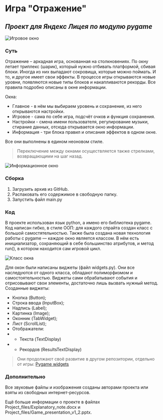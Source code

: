 # Игра "Отражение" 
## _Проект для Яндекс Лицея по модулю pygame_

![Игровое окно](https://thumb.cloud.mail.ru/weblink/thumb/xw1/mqaw/V33Ntjdj7)

### Суть
Отражение – аркадная игра, основанная на столкновениях. По окну летает триплекс (шарик), который нужно отбивать платформой, сбивая блоки. Иногда из них выпадают сокровища, которые можно поймать. И то, и другое имеет свои эффекты.
В процессе игры открываются новые уровни, появляются новые типы блоков и накапливаются рекорды. Все правила подробно описаны в окне информации.

Окна:
- Главное - в нём мы выбираем уровень и сохранение, из него открываются настройки.
- Игровое - сама по себе игра, подсчёт очков и функция сохранения.
- Настройки - смена имени пользователя, регулирование музыки, стирание данных, отсюда открывается окно информации.
- Информация - три блока правил и описания эффектов в одном окне.

Все они выполнены в едином неоновом стиле.

> Переключение между окнами осуществляется также стрелками, возвращающими на шаг назад.

![Информационное окно](https://thumb.cloud.mail.ru/weblink/thumb/xw1/s8Xs/G8kYmY9oj)

### Сборка

1. Загрузить архив из GitHub.
2. Распаковать его содержимое в свободную папку.
3. Запустить файл main.py

### Код

В проекте использован язык python, а имено его библиотека pygame. Код написан гибко, в стиле ООП: для каждого спрайта создан класс с большой самостятельностью.
Также была создана новая технология работы с pygame — каждое окно является классом. В нём есть инициализатор, сохраняющий в себе большинство атрибутов, и метод run(), в котором находится сам игровой цикл.

![Класс окна](https://thumb.cloud.mail.ru/weblink/thumb/xw1/qBGs/tRvTTeNps)

Для окон были написаны виджеты (файл widgets.py). Они все наследуются от одного класса, обладают полиморфизмом и самостоятельностью. Виджеты сами обрабатывают события и отрисовывают свои элементы, достаточно лишь вызвать нужный метод.
Созданные виджеты:
- Кнопка (Button);
- Строка ввода (InputBox);
- Надпись (Label);
- Картинка (Image);
- Оконник (TabWidget);
- Лист (ScrollList);
- Отображатели: 
- - Текста (TextDisplay)
- - Рекордов (ResultsTextDisplay)

> Они продолжают своё развитие в другом репозитории, отдельно от игры: [Pygame widgets](https://github.com/RostislavShishmarev/Pygame_Widgets)

### Дополнительно
Все звуковые файлы и изображения созданы авторами проекта или взяты из свободных интернет-ресурсов.

Ещё больше информации о проекте в файлах Project_files/Explanatory_note.docx и Project_files/Game_presentation_v1_2.pptx.
